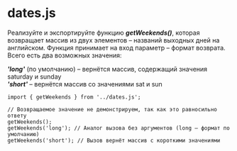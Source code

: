 # dates.js #
Реализуйте и экспортируйте функцию ***getWeekends()***, которая возвращает массив из двух элементов – названий выходных дней на английском. Функция принимает на вход параметр – формат возврата. Всего есть два возможных значения:

***'long'*** (по умолчанию) – вернётся массив, содержащий значения saturday и sunday  
***'short'*** – вернётся массив со значениями sat и sun

```
import { getWeekends } from '../dates.js';
 
// Возвращаемое значение не демонстрируем, так как это равносильно ответу
getWeekends();
getWeekends('long'); // Аналог вызова без аргументов (long — формат по умолчанию)
getWeekends('short'); // Вызов вернёт массив с короткими значениями
```
